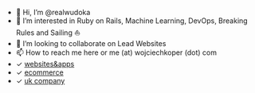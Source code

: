 - 👋 Hi, I’m @realwudoka
- 👀 I’m interested in Ruby on Rails, Machine Learning, DevOps, Breaking Rules and Sailing ⛵️
- 💞️ I’m looking to collaborate on Lead Websites
- 📫 How to reach me here or me (at) wojciechkoper (dot) com
- ✓ [websites&apps](https://wudoka.com)
- ✓ [ecommerce](https://ecadvise.com)
- ✓ [uk company](https://wudoka.co.uk)


<!---
realwudoka/realwudoka is a ✨ special ✨ repository because its `README.md` (this file) appears on your GitHub profile.
You can click the Preview link to take a look at your changes.
--->
